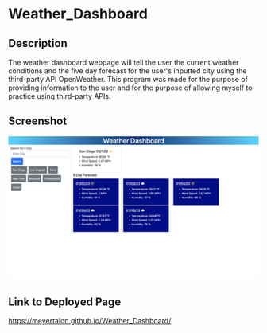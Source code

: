 # Weather_Dashboard

## Description
The weather dashboard webpage will tell the user the current weather conditions and the five day forecast for the user's inputted city using the third-party API OpenWeather. This program was made for the purpose of providing information to the user and for the purpose of allowing myself to practice using third-party APIs. 

## Screenshot
![Weatherboard](./assets/WeatherDashboardScreenshot.png)

## Link to Deployed Page
https://meyertalon.github.io/Weather_Dashboard/